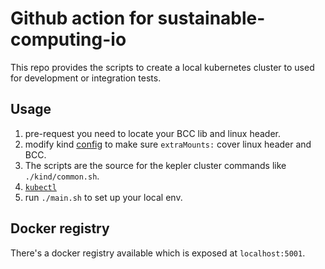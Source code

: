 # Github action for sustainable-computing-io

This repo provides the scripts to create a local kubernetes cluster to used for development or integration tests.

## Usage 
1. pre-request
you need to locate your BCC lib and linux header.
2. modify kind [config](./kind/manifests/kind.yml) to make sure `extraMounts:` cover linux header and BCC.
3. The scripts are the source for the kepler cluster commands like `./kind/common.sh`.
4. [`kubectl`](https://dl.k8s.io/release/v1.25.4)
5. run `./main.sh` to set up your local env.

## Docker registry
There's a docker registry available which is exposed at `localhost:5001`.
